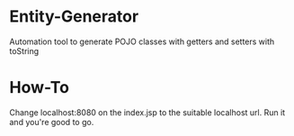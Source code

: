 # Entity-Generator
Automation tool to generate POJO classes with getters and setters with toString

# How-To
Change localhost:8080 on the index.jsp to the suitable localhost url. Run it and you're good to go.
